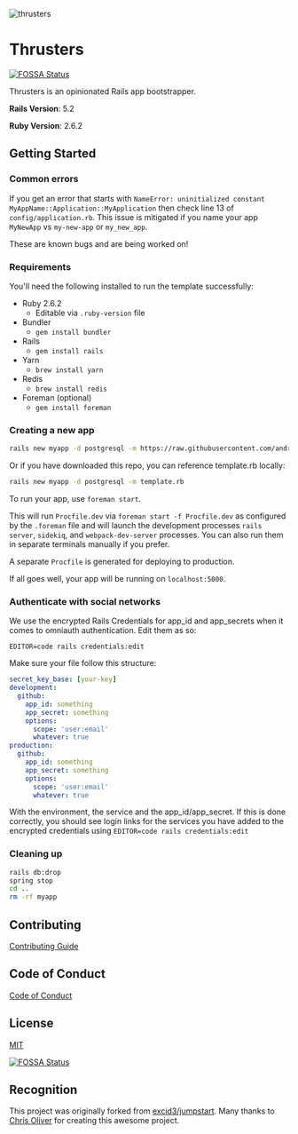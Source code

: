 ![thrusters](https://i.imgur.com/Nfn6FYb.png)

# Thrusters

[![FOSSA Status](https://app.fossa.com/api/projects/git%2Bgithub.com%2Fandrewmcodes%2Fthrusters.svg?type=shield)](https://app.fossa.com/projects/git%2Bgithub.com%2Fandrewmcodes%2Fthrusters?ref=badge_shield)

Thrusters is an opinionated Rails app bootstrapper.

**Rails Version**: 5.2

**Ruby Version**: 2.6.2

## Getting Started

### Common errors

If you get an error that starts with `NameError: uninitialized constant MyAppName::Application::MyApplication` then check line 13 of `config/application.rb`. This issue is mitigated if you name your app `MyNewApp` vs `my-new-app` or `my_new_app`.

These are known bugs and are being worked on!

### Requirements

You'll need the following installed to run the template successfully:

* Ruby 2.6.2
  * Editable via `.ruby-version` file
* Bundler
  * `gem install bundler`
* Rails
  * `gem install rails`
* Yarn
  * `brew install yarn`
* Redis
  * `brew install redis`
* Foreman (optional)
  * `gem install foreman`

### Creating a new app

```bash
rails new myapp -d postgresql -m https://raw.githubusercontent.com/andrewmcodes/thrusters/master/template.rb
```

Or if you have downloaded this repo, you can reference template.rb locally:

```bash
rails new myapp -d postgresql -m template.rb
```

To run your app, use `foreman start`.

This will run `Procfile.dev` via `foreman start -f Procfile.dev` as configured by the `.foreman` file and will launch the development processes `rails server`, `sidekiq`, and `webpack-dev-server` processes. You can also run them in separate terminals manually if you prefer.

A separate `Procfile` is generated for deploying to production.

If all goes well, your app will be running on `localhost:5000`.

### Authenticate with social networks

We use the encrypted Rails Credentials for app_id and app_secrets when it comes to omniauth authentication. Edit them as so:

```
EDITOR=code rails credentials:edit
```

Make sure your file follow this structure:

```yml
secret_key_base: [your-key]
development:
  github:
    app_id: something
    app_secret: something
    options:
      scope: 'user:email'
      whatever: true
production:
  github:
    app_id: something
    app_secret: something
    options:
      scope: 'user:email'
      whatever: true
```

With the environment, the service and the app_id/app_secret. If this is done correctly, you should see login links
for the services you have added to the encrypted credentials using `EDITOR=code rails credentials:edit`

### Cleaning up

```bash
rails db:drop
spring stop
cd ..
rm -rf myapp
```

## Contributing

[Contributing Guide](/CONTRIBUTING.md)

## Code of Conduct

[Code of Conduct](/CODE_OF_CONDUCT.md)

## License

[MIT](/LICENSE)

[![FOSSA Status](https://app.fossa.io/api/projects/git%2Bgithub.com%2Fandrewmcodes%2Fthrusters.svg?type=large)](https://app.fossa.io/projects/git%2Bgithub.com%2Fandrewmcodes%2Fthrusters?ref=badge_large)

## Recognition

This project was originally forked from [excid3/jumpstart](https://github.com/excid3/jumpstart). Many thanks to [Chris Oliver](https://github.com/excid3) for creating this awesome project.
